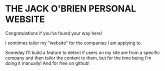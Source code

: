# THE JACK O'BRIEN PERSONAL WEBSITE
Congratulations if you've found your way here!

I somtimes tailor my "website" for the companies I am applying to.

Someday I'll build a feature to detect if users on my site are from a specific company
and then tailor the content to them, but for the time being I'm doing it manually! And for
free on github!

